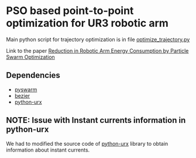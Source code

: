 # PSO based point-to-point optimization for UR3 robotic arm

Main python script for trajectory optimization is in file [optimize_trajectory.py](https://github.com/scholeer/pso_ur3/optimize_trajectory.py)

Link to the paper [Reduction in Robotic Arm Energy Consumption by Particle Swarm Optimization ](https://www.mdpi.com/2076-3417/10/22/8241)

## Dependencies

- [pyswarm](https://pythonhosted.org/pyswarm/)
- [bezier](https://github.com/dhermes/bezier)
- [python-urx](https://github.com/SintefManufacturing/python-urx)

## NOTE: Issue with Instant currents information in python-urx

We had to modified the source code of [python-urx](https://github.com/SintefManufacturing/python-urx) library to obtain information
about instant currents.

